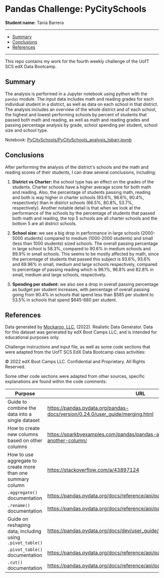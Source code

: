 # Pandas Challenge: PyCitySchools

**Student name:** Tania Barrera

---

- [Summary](#summary)
- [Conclusions](#conclusions)
- [References](#references)

---

This repo contains my work for the fourth weekly challenge of the UofT SCS edX Data Bootcamp.

## Summary

The analysis is performed in a Jupyter notebook using python with the `pandas` module. The input data includes math and reading grades for each individual student in a district, as well as data on each school in that district. The analysis includes an overview of the whole district and of each school, the highest and lowest performing schools by percent of students that passed both math and reading, as well as math and reading grades and passing percentage analysis by grade, school spending per student, school size and school type.

Notebook: [PyCitySchools/PyCitySchools_analysis_tsbarr.ipynb](PyCitySchools/PyCitySchools_analysis_tsbarr.ipynb)


## Conclusions

After performing the analysis of the district's schools and the math and reading scores of their students, I can draw several conclusions, including:

1. **District vs Charter:** the school type has an effect on the grades of the students. Charter schools have a higher average score for both math and reading. Also, the percentage of students passing math, reading and both is way higher in charter schools (93.6%, 96.6%, 90.4%, respectively) than in district schools (66.5%, 80.8%, 53.7%, respectively). Another notable detail is that when we look at the performance of the schools by the percentage of students that passed both math and reading, the top 5 schools are all charter schools and the bottom 5 are all district schools.

2. **School size:** we see a big drop in performance in large schools (2000-5000 students) compared to medium (1000-2000 students) and small (less than 1000 students) sized schools. The overall passing percentage in large school is 58.3%, compared to 90.6% in medium schools and 89.9% in small schools. This seems to be mostly affected by math, since the percentage of students that passed this subject is 93.6%, 93.6% and 69.96% in small, medium and large schools respectively, compared to percentage of passing reading which is 96.1%, 96.8% and 82.8% in small, medium and large schools, respectively.

3. **Spending per student:** we also see a drop in overall passing percentage as budget per student increases, with percentage of overall passing going from 90.4% in schools that spend less than $585 per student to 53.5% in schools that spend $645-680 per student.


## References

Data generated by [Mockaroo, LLC](https://mockaroo.com/), (2022). Realistic Data Generator. Data for this dataset was generated by edX Boot Camps LLC, and is intended for educational purposes only.

Challenge instructions and input file, as well as some code sections that were adapted from the UofT SCS EdX Data Bootcamp class activities:

© 2022 edX Boot Camps LLC. Confidential and Proprietary. All Rights Reserved.

Some other code sections were adapted from other sources, specific explanations are found within the code comments:

| Purpose 	| URL 	|
|------------------------------------	|------------------------------------------	|
| Guide to combine the data into a single dataset 	| https://pandas.pydata.org/pandas-docs/version/0.24.0/user_guide/merging.html 	|
| How to create new columns based on other columns 	| https://sparkbyexamples.com/pandas/pandas-add-column-based-on-another-column/	|
| How to use aggregate to create more than one summary column 	| https://stackoverflow.com/a/43897124 	|
| `.aggregate()` documentation 	| https://pandas.pydata.org/docs/reference/api/pandas.DataFrame.aggregate.html 	|
| `.rename()` documentation 	| https://pandas.pydata.org/docs/reference/api/pandas.DataFrame.rename.html 	|
| Guide on reshaping data, including using `.pivot_table()` 	| https://pandas.pydata.org/docs/dev/user_guide/reshaping.html 	|
| `.pivot_table()` documentation 	| https://pandas.pydata.org/docs/reference/api/pandas.pivot_table.html 	|
| `.cut()` documentation 	| https://pandas.pydata.org/docs/reference/api/pandas.cut.html 	|

